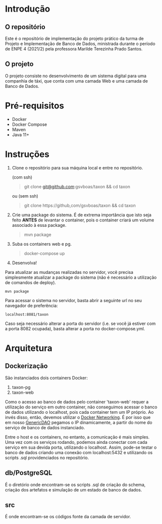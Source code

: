 # Introdução
## O repositório
Este é o repositório de implementação do projeto prático da turma de Projeto e Implementação de Banco de Dados, ministrada durante o período de ENPE 4 (2021/2) pela professora Marilde Terezinha Prado Santos. 

## O projeto
O projeto consiste no desenvolvimento de um sistema digital para uma companhia de táxi, que conta com uma camada Web e uma camada de Banco de Dados.

# Pré-requisitos
- Docker
- Docker Compose
- Maven
- Java 11+

# Instruções
1. Clone o repositório para sua máquina local e entre no repositório.

    (com ssh)
    
    > git clone git@github.com:gsvboas/taxon && cd taxon
    
    ou (sem ssh)
    
    > git clone https://github,com/gsvboas/taxon && cd taxon

2. Crie uma package do sistema. É de extrema importância que isto seja feito <strong>ANTES</strong> de levantar o container, pois o container criará um volume associado à essa package.
    > mvn package
3. Suba os containers web e pg.
    > docker-compose up
4. Desenvolva! 

Para atualizar as mudanças realizadas no servidor, você precisa simplesmente atualizar a package do sistema (não é necessário a utilização de comandos de deploy).

    mvn package

Para acessar o sistema no servidor, basta abrir a seguinte url no seu navegador de preferência:

    localhost:8081/taxon

Caso seja necessário alterar a porta do servidor (i.e. se você já estiver com a porta 8082 ocupada), basta alterar a porta no docker-compose.yml.

# Arquitetura
## Dockerização
São instanciados dois containers Docker:

1. taxon-pg
2. taxon-web

Como o acesso ao banco de dados pelo container 'taxon-web' requer a utilização do serviço em outro container, não conseguimos acessar o banco de dados utilizando o localhost, pois cada container tem um IP próprio. Ao invés disso, então, devemos utilizar o [Docker Networking](https://docs.docker.com/compose/networking/). É por isso que em nosso [GenericDAO](https://github.com/gsvboas/taxon/blob/main/src/main/java/br/ufscar/dc/pibd/dao/GenericDAO.java) pegamos o IP dinamicamente, a partir do nome do serviço de banco de dados instanciado.

Entre o host e os containers, no entanto, a comunicação é mais simples. Uma vez com os serviços rodando, podemos ainda conectar com cada serviço em sua devida porta, utilizando o localhost. Assim, pode-se testar o banco de dados criando uma conexão com localhost:5432 e utilizando os scripts .sql providenciados no repositório.

## db/PostgreSQL
É o diretório onde encontram-se os scripts .sql de criação do schema, criação dos artefatos e simulação de um estado de banco de dados.

## src
É onde encontram-se os códigos fonte da camada de servidor.
